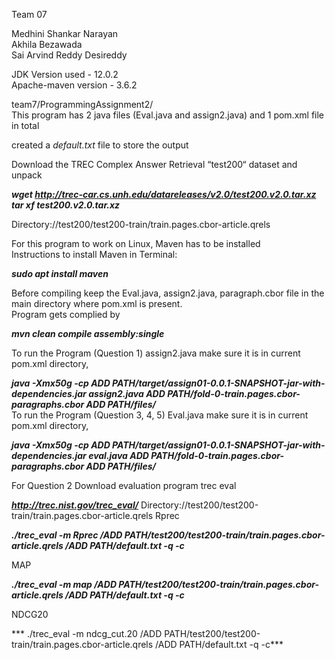 Team 07

Medhini Shankar Narayan  
Akhila Bezawada  
Sai Arvind Reddy Desireddy  


JDK Version used - 12.0.2  
Apache-maven version - 3.6.2  

 team7/ProgrammingAssignment2/  
This program has 2 java files (Eval.java and assign2.java) and 1 pom.xml file in total  

created a *default.txt* file to store the output

Download the TREC Complex Answer Retrieval “test200“ dataset and unpack

***wget http://trec-car.cs.unh.edu/datareleases/v2.0/test200.v2.0.tar.xz*
*tar xf test200.v2.0.tar.xz***


Directory://test200/test200-train/train.pages.cbor-article.qrels

For this program to work on Linux, Maven has to be installed  
Instructions to install Maven in Terminal:  

***sudo apt install maven***

Before compiling keep the Eval.java, assign2.java, paragraph.cbor file in the main directory where pom.xml is present.  
Program gets complied by

***mvn clean compile assembly:single***

To run the Program (Question 1) assign2.java make sure it is in current pom.xml directory,

***java -Xmx50g -cp ADD PATH/target/assign01-0.0.1-SNAPSHOT-jar-with-dependencies.jar assign2.java ADD PATH/fold-0-train.pages.cbor-paragraphs.cbor ADD PATH/files/***  
To run the Program (Question 3, 4, 5) Eval.java  make sure it is in current pom.xml directory,  

***java -Xmx50g -cp ADD PATH/target/assign01-0.0.1-SNAPSHOT-jar-with-dependencies.jar eval.java ADD PATH/fold-0-train.pages.cbor-paragraphs.cbor ADD PATH/files/***


 For Question 2
Download evaluation program trec eval 

***http://trec.nist.gov/trec_eval/***
Directory://test200/test200-train/train.pages.cbor-article.qrels
Rprec

***./trec_eval -m Rprec /ADD PATH/test200/test200-train/train.pages.cbor-article.qrels /ADD PATH/default.txt -q -c***

MAP

***./trec_eval -m map /ADD PATH/test200/test200-train/train.pages.cbor-article.qrels /ADD PATH/default.txt -q -c***



NDCG20

*** ./trec_eval -m ndcg_cut.20 /ADD PATH/test200/test200-train/train.pages.cbor-article.qrels /ADD PATH/default.txt -q -c***
